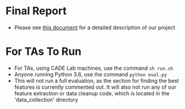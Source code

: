 # Final Report
- Please see [this document](https://docs.google.com/document/d/1UulBoQ06vrm9qZGzgNj8u7pfuXx8uPkc-l6lh_imKdc/edit?usp=sharing) for a detailed description of our project

# For TAs To Run
- For TAs, using CADE Lab machines, use the command `sh run.sh`
- Anyone running Python 3.6, use the command `python eval.py`
- This will not run a full evaluation, as the section for finding the best features is currently commented out. It will also not run any of our feature extraction or data cleanup code, which is located in the 'data_collection' directory
